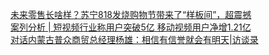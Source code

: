   
[未来零售长啥样？苏宁818发烧购物节带来了“样板间”，超震撼](http://www.dianyue.me/archives/882/7wth67d89j27ea6t/)  
[案列分析 | 短视频行业称用户突破5亿 移动视频用户净增1.21亿](http://www.dianyue.me/archives/889/q0le9eu3b9miwvir/)  
[对话内蒙古普众商贸总经理杨雄：相信有信誉就会有明天|访谈录](http://www.dianyue.me/archives/916/7dnbg4633lo42g0y/)